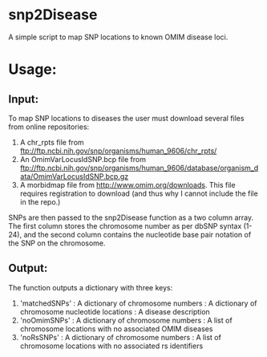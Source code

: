 snp2Disease
===========

A simple script to map SNP locations to known OMIM disease loci.

Usage:
======
Input:
------

To map SNP locations to diseases the user must download several files from online repositories:

1. A chr_rpts file from ftp://ftp.ncbi.nih.gov/snp/organisms/human_9606/chr_rpts/
2. An OmimVarLocusIdSNP.bcp file from ftp://ftp.ncbi.nih.gov/snp/organisms/human_9606/database/organism_data/OmimVarLocusIdSNP.bcp.gz
3. A morbidmap file from http://www.omim.org/downloads. This file requires registration to download (and thus why I cannot include the file in the repo.)

SNPs are then passed to the snp2Disease function as a two column array. The first column stores the chromosome number as per dbSNP syntax (1-24), and the second column contains the nucleotide base pair notation of the SNP on the chromosome.


Output:
-------
The function outputs a dictionary with three keys:

1. 'matchedSNPs' : A dictionary of chromosome numbers : A dictionary of chromosome nucleotide locations : A disease description
2. 'noOmimSNPs' : A dictionary of chromosome numbers : A list of chromosome locations with no associated OMIM diseases
3. 'noRsSNPs' : A dictionary of chromosome numbers : A list of chromosome locations with no associated rs identifiers

